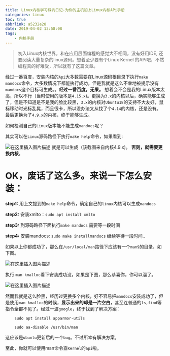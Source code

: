 ```yaml
---
title: Linux内核学习踩坑日记-为你的主机加上Linux内核APi手册
categories: Linux
toc: true
abbrlink: a5232e28
date: 2019-04-02 13:58:08
tags:
	- 内核手册
---
```



> 初入Linux内核世界，和在应用层面编程的感觉大不相同，没有好用IDE, 还要阅读大量复杂的linux源码。想着至少要有个Linux Kernel 的APi吧，不然编程真的好难受，所以就有了这篇文章。

经过一番百度，安装内核的`Api`大多数需要在Linux源码根目录下执行`make mandocs`命令，大多数情况下都能执行成功，但是我就是这么不幸地被提示没有`mandocs`这个目标可生成。。**经过一番百度，无果。**
想着会不会是我的Linux版本太高，所以不行（当时使用的版本是`4.15.x`)。更换为`3.x`的内核以后，确实能够生成了，但是不知道是不是我的脸比较黑，`3.x`的内核对`Ubuntu18`的支持不大友好，鼠标移动时光标乱晃，而且很卡，所以没办法又从找了个`4.14`的内核，还是没有。最后更换为了`4.9.x`的内核，终于能够生成。
<!-- more -->
如何检测自己的`Linux`版本能不能生成`mandocs`呢？

其实可以在`Linux`源码路径下执行`make help`命令，如果看到:

![在这里插入图片描述](https://pic3.superbed.cn/item/5cfbae96451253d178d962ea.png)
就是可以生成（该截图来自内核4.9.x)。
**否则，就需要更换内核**。

# OK，废话了这么多。来说一下怎么安装：

**step1:** 用上文提到的`make help`命令，确定自己的`linux`内核可以生成`mandocs`

**step2:** 安装xmlto：`sudo apt install xmlto`

**step3:** 到源码路径下面执行`make mandocs` 需要等一段时间

**step4:** 安装mandocs: `sudo make installmandocs` 继续等待一段时间..

如果以上你都成功了，那么在`/usr/local/man`路径下应该有一个`man9`的目录，如下图。

![在这里插入图片描述](https://pic.superbed.cn/item/5cfbae9c451253d178d96361.png)

执行 `man kmalloc`看下安装成功没，如果是下图，那么恭喜你，你可以溜了。

![在这里插入图片描述](https://pic.superbed.cn/item/5cfbae9d451253d178d96395.png)

然而我就是这么脸黑，经历过更换多个内核，好不容易把`mandocs`安装成功了，但是使用`man kmalloc`的时候，**显示出来的却是一片空白**，甚至连普通的`ls,find`等指令全都不见了。经过一波`google`，终于找到了解决方案：
```
    sudo apt install apparmor-utils
    
    sudo aa-disable /usr/bin/man
```

这应该是`ubuntu`更新后的一个`bug`。不过所幸有解决方案。

至此，你就可以使用man命令查`Kernel`的`api`啦。




